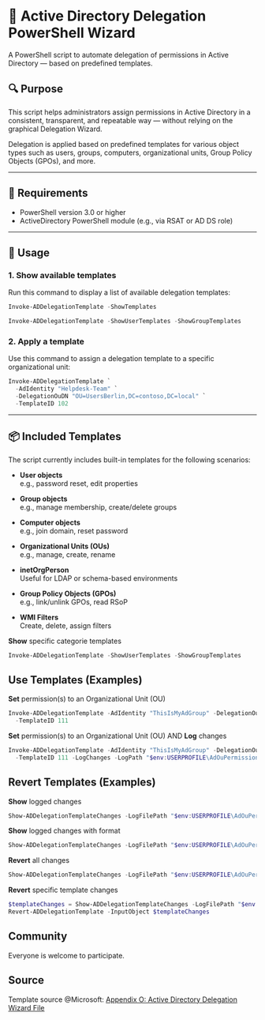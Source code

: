 # 🧰 Active Directory Delegation PowerShell Wizard

A PowerShell script to automate delegation of permissions in Active Directory — based on predefined templates.

## 🔍 Purpose

This script helps administrators assign permissions in Active Directory in a consistent, transparent, and repeatable way — without relying on the graphical Delegation Wizard.

Delegation is applied based on predefined templates for various object types such as users, groups, computers, organizational units, Group Policy Objects (GPOs), and more.

---

## 🧾 Requirements

- PowerShell version 3.0 or higher
- ActiveDirectory PowerShell module (e.g., via RSAT or AD DS role)

---

## 🚀 Usage

### 1. Show available templates

Run this command to display a list of available delegation templates:

```powershell
Invoke-ADDelegationTemplate -ShowTemplates
```
```Powershell
Invoke-ADDelegationTemplate -ShowUserTemplates -ShowGroupTemplates
```

### 2. Apply a template

Use this command to assign a delegation template to a specific organizational unit:

```powershell
Invoke-ADDelegationTemplate `
  -AdIdentity "Helpdesk-Team" `
  -DelegationOuDN "OU=UsersBerlin,DC=contoso,DC=local" `
  -TemplateID 102
```
---

## 📦 Included Templates

The script currently includes built-in templates for the following scenarios:

- **User objects**  
  e.g., password reset, edit properties

- **Group objects**  
  e.g., manage membership, create/delete groups

- **Computer objects**  
  e.g., join domain, reset password

- **Organizational Units (OUs)**  
  e.g., manage, create, rename

- **inetOrgPerson**  
  Useful for LDAP or schema-based environments

- **Group Policy Objects (GPOs)**  
  e.g., link/unlink GPOs, read RSoP

- **WMI Filters**  
  Create, delete, assign filters

**Show** specific categorie templates
```Powershell
Invoke-ADDelegationTemplate -ShowUserTemplates -ShowGroupTemplates
```

## Use Templates (Examples)

**Set** permission(s) to an Organizational Unit (OU)
```Powershell
Invoke-ADDelegationTemplate -AdIdentity "ThisIsMyAdGroup" -DelegationOuDN "OU=Users,OU=MyStartOU,DC=MyDomain,DC=de" `
  -TemplateID 111
```

**Set** permission(s) to an Organizational Unit (OU) AND **Log** changes
```Powershell
Invoke-ADDelegationTemplate -AdIdentity "ThisIsMyAdGroup" -DelegationOuDN "OU=Users,OU=MyStartOU,DC=MyDomain,DC=de" `
  -TemplateID 111 -LogChanges -LogPath "$env:USERPROFILE\AdOuPermissionChanges.log"
```

## Revert Templates (Examples)

**Show** logged changes
```Powershell
Show-ADDelegationTemplateChanges -LogFilePath "$env:USERPROFILE\AdOuPermissionChanges.log"
```

**Show** logged changes with format
```Powershell
Show-ADDelegationTemplateChanges -LogFilePath "$env:USERPROFILE\AdOuPermissionChanges.log" -FormatOutput
```

**Revert** all changes
```Powershell
Show-ADDelegationTemplateChanges -LogFilePath "$env:USERPROFILE\AdOuPermissionChanges.log" | Revert-ADDelegationTemplate
```

**Revert** specific template changes
```Powershell
$templateChanges = Show-ADDelegationTemplateChanges -LogFilePath "$env:USERPROFILE\AdOuPermissionChanges.log" | Where-Object {$_.TemplateID -eq "111"}
Revert-ADDelegationTemplate -InputObject $templateChanges
```

## Community
Everyone is welcome to participate.

## Source

Template source @Microsoft: [Appendix O: Active Directory Delegation Wizard File](https://learn.microsoft.com/en-us/previous-versions/windows/it-pro/windows-server-2003/cc772784(v=ws.10)?redirectedfrom=MSDN)
